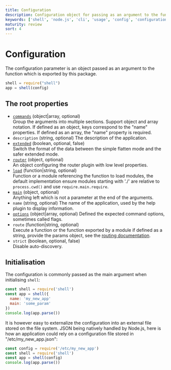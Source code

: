 ```yaml
---
title: Configuration
description: Configuration object for passing as an argument to the function
keywords: ['shell', 'node.js', 'cli', 'usage', 'config', 'configuration']
maturity: review
sort: 4
---
```


# Configuration

The configuration parameter is an object passed as an argument to the function which is exported by this package.

```js
shell = require("shell")
app = shell(config)
```

## The root properties

* [`commands`](./commands/) (object|array, optional)   
  Group the arguments into multiple sections. Support object and array notation. If defined as an object, keys correspond to the "name" properties. If defined as  an array, the "name" property is required.
* `description` (string, optional)
  The description of the application.
* [`extended`](/usage/extended/) (boolean, optional, false)   
  Switch the format of the data between the simple flatten mode and the safer extended mode.
* [`router`](./router) (object, optional)   
  An object configuring the router plugin with low level properties.
* [`load`](./load/) (function|string, optional)   
  Function or a module referencing the function to load modules, the default implementation ensure modules starting with './' are relative to 
  `process.cwd()` and use `require.main.require`.
* [`main`](./main/) (object, optional)   
  Anything left which is not a parameter at the end of the arguments.
* `name` (string, optional)
  The name of the application, used by the help plugin to display information.
* [`options`](./options/) (object|array, optional)
  Defined the expected command options, sometimes called flags.
* `route` (function|string, optional)   
  Execute a function or the function exported by a module if defined as a  string, provide the params object, see the [routing documentation](/api/route/).
* `strict` (boolean, optional, false)   
  Disable auto-discovery.

## Initialisation

The configuration is commonly passed as the main argument when initialising `shell`:

```js
const shell = require('shell')
const app = shell({
  name: 'my_new_app'
  main: 'some_param'
})
console.log(app.parse())
```

It is however easy to externalize the configuration into an external file stored on the file system. JSON being natively handled by Node.js, here is how an application could rely on a configuration file stored in "/etc/my_new_app.json":

```js
const config = require('/etc/my_new_app')
const shell = require('shell')
const app = shell(config)
console.log(app.parse())
```
